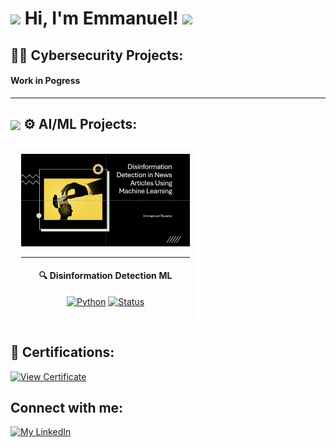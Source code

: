 <h1 align="left">
  <img src="https://media3.giphy.com/media/v1.Y2lkPTc5MGI3NjExNWcwbDB3aXc5aXRzOXI1a2k3czRoNDBqa2FkZ3phdWRhMnNrMjBuMCZlcD12MV9pbnRlcm5hbF9pbnRlcm5hbF9naWZfYnlfaWQmY3Q9cw/wtdVYmaRWJ1PyPcc8e/giphy.gif" width="100"> 
  Hi, I'm Emmanuel!  <img src= "https://media.giphy.com/media/v1.Y2lkPTc5MGI3NjExc2ttZmJ1a295djB0Mzc1czgyZmRpNTF0anhoYnZuZmJoNDV3OGZveSZlcD12MV9zdGlja2Vyc19zZWFyY2gmY3Q9cw/SuZY20qLNE3Hq/giphy.gif" width="200"> 
   


</a><h2>👨‍💻 Cybersecurity Projects:</h2>
<h4>Work in Pogress</h4>

</p>

------------------------------------
<h2><img src="https://media.giphy.com/media/v1.Y2lkPWVjZjA1ZTQ3cnoyODR2aWVsdzMxaDN0aWFuc2F6MTA2ZWIyNDY4cXB6dXhhcTJsMCZlcD12MV9zdGlja2Vyc19zZWFyY2gmY3Q9cw/zN2IXI0TEnalqdlCkZ/giphy.gif" height="70" style="vertical-align:middle;"> ⚙️ AI/ML Projects:</h2>

<div align="left">

<table>
<tr>
<td style="border: 7px solid #ffffff; border-radius: 8px; padding: 10px; max-width: 280px; background: linear-gradient(145deg, rgba(255,255,255,0.1), rgba(255,255,255,0.05));">

<div align="center">

<a href="https://github.com/etaverasx/Disinformation-Detection-in-News-Articles-Using-Machine-Learning">
<img src="https://github.com/etaverasx/etaverasx/blob/main/Disinformation-Cover.png?raw=true" width="270" alt="Disinformation Detection ML Project">
</a>

---

#### 🔍 Disinformation Detection ML

[![Python](https://img.shields.io/badge/Python-ML-3776AB?style=flat-square&logo=python)](https://github.com/etaverasx/Disinformation-Detection-in-News-Articles-Using-Machine-Learning) [![Status](https://img.shields.io/badge/Status-Complete-28a745?style=flat-square)](https://github.com/etaverasx/Disinformation-Detection-in-News-Articles-Using-Machine-Learning)

</div>

</td>
</tr>
</table>

</div>






<h2>📄 Certifications:</h2>
 <p align="left">
  <a href="https://github.com/etaverasx/etaverasx/blob/main/CompTIA%20Security+%20ce%20certificate.png?raw=true">
    <img src="https://media.giphy.com/media/v1.Y2lkPTc5MGI3NjExa2c3YWlzZWt1bzQ2YzAzM241ZHd6YnkxeWx6eDhkeW0wZDIzZTNxaSZlcD12MV9zdGlja2Vyc19zZWFyY2gmY3Q9cw/0b1qyHhqfjKdnLqrF4/giphy.gif" width="300" alt="View Certificate">
  </a>
</p>





<h2>Connect with me:</h2>

[![My LinkedIn](https://skillicons.dev/icons?i=linkedin)](https://www.linkedin.com/in/emmanuel-taveras/)

</a>
